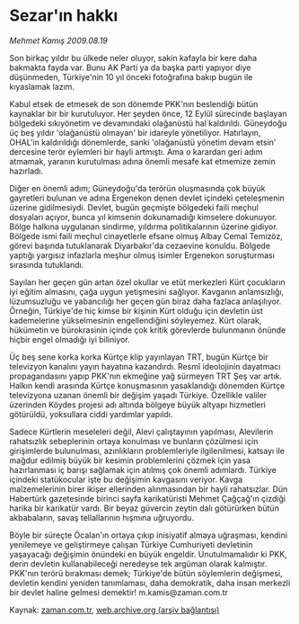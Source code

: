 # Sezar'ın hakkı

*Mehmet Kamış 2009.08.19*

<tr><td class="metin" colspan="2" style="padding-top: 20px; padding-left: 5px; padding-right: 10px;">Son birkaç yıldır bu ülkede neler oluyor, sakin kafayla bir kere daha bakmakta fayda var. Bunu AK Parti ya da başka parti yapıyor diye düşünmeden, Türkiye'nin 10 yıl önceki fotoğrafına bakıp bugün ile kıyaslamak lazım.</td></tr><tr><td class="metin" colspan="2" style="padding-top: 20px; padding-left: 5px; padding-right: 10px;"><p>Kabul etsek de etmesek de son dönemde PKK'nın beslendiği bütün kaynaklar bir bir kurutuluyor. Her şeyden önce, 12 Eylül sürecinde başlayan bölgedeki sıkıyönetim ve devamındaki olağanüstü hal kaldırıldı. Güneydoğu üç beş yıldır 'olağanüstü olmayan' bir idareyle yönetiliyor. Hatırlayın, OHAL'in kaldırıldığı dönemlerde, sanki 'olağanüstü yönetim devam etsin' dercesine terör eylemleri bir hayli artmıştı. Ama o karardan geri adım atmamak, yaranın kurutulması adına önemli mesafe kat etmemize zemin hazırladı.
<p>Diğer en önemli adım; Güneydoğu'da terörün oluşmasında çok büyük gayretleri bulunan ve adına Ergenekon denen devlet içindeki çeteleşmenin üzerine gidilmesiydi. Devlet, bugün geçmişte bölgedeki faili meçhul dosyaları açıyor, bunca yıl kimsenin dokunamadığı kimselere dokunuyor. Bölge halkına uygulanan sindirme, yıldırma politikalarının üzerine gidiyor. Bölgede ismi faili meçhul cinayetlerle efsane olmuş Albay Cemal Temizöz, görevi başında tutuklanarak Diyarbakır'da cezaevine konuldu. Bölgede yaptığı yargısız infazlarla meşhur olmuş isimler Ergenekon soruşturması sırasında tutuklandı.
<p>Sayıları her geçen gün artan özel okullar ve etüt merkezleri Kürt çocukların iyi eğitim almasını, çağa uygun yetişmesini sağlıyor. Kavganın anlamsızlığı, lüzumsuzluğu ve yabancılığı her geçen gün biraz daha fazlaca anlaşılıyor. Örneğin, Türkiye'de hiç kimse bir kişinin Kürt olduğu için devletin üst kademelerine yükselmesinin engellendiğini söyleyemez. Kürt olarak, hükümetin ve bürokrasinin içinde çok kritik görevlerde bulunmanın önünde hiçbir engel olmadığı iyi biliniyor.
<p>Üç beş sene korka korka Kürtçe klip yayınlayan TRT, bugün Kürtçe bir televizyon kanalını yayın hayatına kazandırdı. Resmî ideolojinin dayatmacı propagandasını yapıp PKK'nın ekmeğine yağ sürmeyen TRT Şeş var artık. Halkın kendi arasında Kürtçe konuşmasının yasaklandığı dönemden Kürtçe televizyona uzanan önemli bir değişim yaşadı Türkiye. Özellikle valiler üzerinden Köydes projesi adı altında bölgeye büyük altyapı hizmetleri götürüldü, yoksullara ciddi yardımlar yapıldı.
<p>Sadece Kürtlerin meseleleri değil, Alevi çalıştayının yapılması, Alevilerin rahatsızlık sebeplerinin ortaya konulması ve bunların çözülmesi için girişimlerde bulunulması, azınlıkların problemleriyle ilgilenilmesi, katsayı ile mağdur edilmiş büyük bir kesimin problemlerini çözmek için yasa hazırlanması iç barışı sağlamak için atılmış çok önemli adımlardı. Türkiye içindeki statükocular işte bu değişimin kavgasını veriyor. Kavga malzemelerinin birer ikişer ellerinden alınmasından bir hayli rahatsızlar. Dün Habertürk gazetesinde birinci sayfa karikatüristi Mehmet Çağçağ'ın çizdiği harika bir karikatür vardı. Bir beyaz güvercin zeytin dalı götürürken bütün akbabaların, savaş tellallarının hışmına uğruyordu.
<p>Böyle bir süreçte Öcalan'ın ortaya çıkıp inisiyatif almaya uğraşması, kendini yenilemeye ve geliştirmeye çalışan Türkiye Cumhuriyeti devletinin yaşayacağı değişimin önündeki en büyük engeldir. Unutulmamalıdır ki PKK, derin devletin kullanabileceği neredeyse tek argüman olarak kalmıştır. PKK'nın terörü bırakması demek; Türkiye'de bütün söylemlerin değişmesi, devletin kendini yeniden tanımlaması, daha demokratik, daha insan merkezli bir devlet haline gelmesi demektir! m.kamis@zaman.com.tr<br/></p></p></p></p></p></p></td></tr>

Kaynak: [zaman.com.tr](http://zaman.com.tr/yazar.do?yazino=882085), [web.archive.org (arşiv bağlantısı)](http://web.archive.org/web/20090824192709/http://www.zaman.com.tr:80/yazar.do?yazino=882085)
